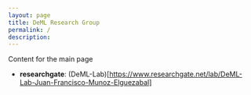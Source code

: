 ```yaml
---
layout: page
title: DeML Research Group
permalink: /
description: 
---
```


Content for the main page

- **researchgate**: (DeML-Lab)[https://www.researchgate.net/lab/DeML-Lab-Juan-Francisco-Munoz-Elguezabal]
